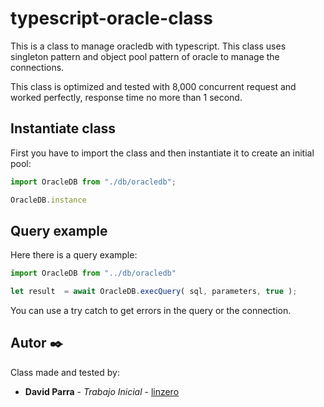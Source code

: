 # typescript-oracle-class
This is a class to manage oracledb with typescript. This class uses singleton pattern and object pool pattern of oracle to manage the connections.

This class is optimized and tested with 8,000 concurrent request and worked perfectly, response time no more than 1 second.

## Instantiate class
First you have to import the class and then instantiate it to create an initial pool:

```typescript
import OracleDB from "./db/oracledb";

OracleDB.instance
```

## Query example
Here there is a query example:
```typescript
import OracleDB from "../db/oracledb"

let result  = await OracleDB.execQuery( sql, parameters, true );
```
You can use a try catch to get errors in the query or the connection.

## Autor ✒️

Class made and tested by:

* **David Parra** - *Trabajo Inicial* - [linzero](https://github.com/linzero)
